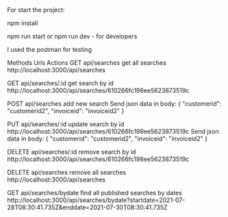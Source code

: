 For start the project:

npm install 

npm run start
or
npm run dev - for developers

I used the postman for testing

Methods	Urls	Actions
GET	api/searches	get all searches
http://localhost:3000/api/searches

GET	api/searches/:id	get search by id
http://localhost:3000/api/searches/610266fc198ee5623873519c

POST	api/searches	add new search
Send json data in body: 
{
    "customerid": "customerid2",
    "invoiceid": "invoiceid2"
}

PUT	api/searches/:id	update search by id
http://localhost:3000/api/searches/610266fc198ee5623873519c
Send json data in body: 
{
    "customerid": "customerid2",
    "invoiceid": "invoiceid2"
}

DELETE	api/searches/:id	remove search by id
http://localhost:3000/api/searches/610266fc198ee5623873519c

DELETE	api/searches	remove all searches
http://localhost:3000/api/searches

GET	api/searches/bydate	find all published searches by dates
http://localhost:3000/api/searches/bydate?startdate=2021-07-28T08:30:41.735Z&enddate=2021-07-30T08:30:41.735Z
